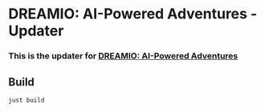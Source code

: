 # DREAMIO: AI-Powered Adventures - Updater
### This is the updater for [DREAMIO: AI-Powered Adventures](https://dreamio.xyz)

## Build

```
just build
```